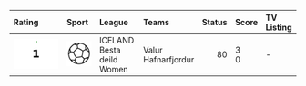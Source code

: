 | Rating                                                                                                                               | Sport                                                                                                        | League                       | Teams                  |   Status | Score   | TV Listing   |
|:-------------------------------------------------------------------------------------------------------------------------------------|:-------------------------------------------------------------------------------------------------------------|:-----------------------------|:-----------------------|---------:|:--------|:-------------|
| <img src="https://raw.githubusercontent.com/BlakeDuncan25/Donut-SVG-Ratings/bac4e4a278175106499642192132b1786a9aec38/1.svg" alt="1"> | <img src="https://raw.githubusercontent.com/BlakeDuncan25/Donut-SVG-Ratings/master/soccer.png" alt="Soccer"> | ICELAND<br>Besta deild Women | Valur<br>Hafnarfjordur |       80 | 3<br>0  | -            |